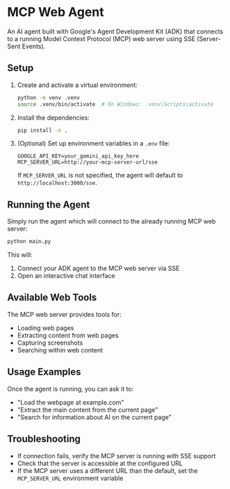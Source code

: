 # MCP Web Agent

An AI agent built with Google's Agent Development Kit (ADK) that connects to a running Model Context Protocol (MCP) web server using SSE (Server-Sent Events).

## Setup

1. Create and activate a virtual environment:
   ```bash
   python -m venv .venv
   source .venv/bin/activate  # On Windows: .venv\Scripts\activate
   ```

2. Install the dependencies:
   ```bash
   pip install -e .
   ```

3. (Optional) Set up environment variables in a `.env` file:
   ```
   GOOGLE_API_KEY=your_gemini_api_key_here
   MCP_SERVER_URL=http://your-mcp-server-url/sse
   ```

   If `MCP_SERVER_URL` is not specified, the agent will default to `http://localhost:3000/sse`.

## Running the Agent

Simply run the agent which will connect to the already running MCP web server:

```bash
python main.py
```

This will:
1. Connect your ADK agent to the MCP web server via SSE
2. Open an interactive chat interface

## Available Web Tools

The MCP web server provides tools for:
- Loading web pages
- Extracting content from web pages
- Capturing screenshots
- Searching within web content

## Usage Examples

Once the agent is running, you can ask it to:
- "Load the webpage at example.com"
- "Extract the main content from the current page"
- "Search for information about AI on the current page"

## Troubleshooting

- If connection fails, verify the MCP server is running with SSE support
- Check that the server is accessible at the configured URL
- If the MCP server uses a different URL than the default, set the `MCP_SERVER_URL` environment variable
